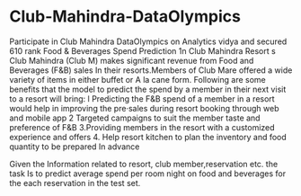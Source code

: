 # Club-Mahindra-DataOlympics
Participate in Club Mahindra DataOlympics on Analytics vidya and secured 610 rank
Food & Beverages Spend Prediction 1n Club Mahindra Resort s
Club Mahindra (Club M) makes significant revenue from Food and Beverages (F&B) sales In their resorts.Members of Club Mare offered 
a wide variety of items in either buffet or A la cane form. Following are some benefits that the model to predict the spend by a 
member in their next visit to a resort will bring:
l Predicting the F&B spend of a member in a resort would help in improving the pre·sales during resort booking through web and mobile app
2 Targeted campaigns to suit the member taste and preference of F&B 3.Providing members in the resort with a customized experience and offers
4. Help resort kitchen to plan the inventory and food quantity to be prepared In advance

Given the Information related to resort, club member,reservation etc. the task Is to predict average spend per room night on food and 
beverages for the each reservation in the test set.

